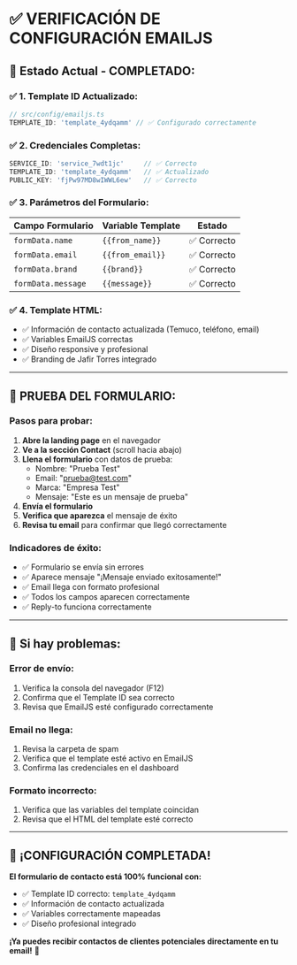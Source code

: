 # ✅ **VERIFICACIÓN DE CONFIGURACIÓN EMAILJS**

## 🎯 **Estado Actual - COMPLETADO:**

### ✅ **1. Template ID Actualizado:**
```typescript
// src/config/emailjs.ts
TEMPLATE_ID: 'template_4ydqamm' // ✅ Configurado correctamente
```

### ✅ **2. Credenciales Completas:**
```typescript
SERVICE_ID: 'service_7wdt1jc'     // ✅ Correcto
TEMPLATE_ID: 'template_4ydqamm'   // ✅ Actualizado
PUBLIC_KEY: 'fjPw97MD8wIWWL6ew'   // ✅ Correcto
```

### ✅ **3. Parámetros del Formulario:**
| Campo Formulario | Variable Template | Estado |
|------------------|-------------------|---------|
| `formData.name`  | `{{from_name}}`   | ✅ Correcto |
| `formData.email` | `{{from_email}}`  | ✅ Correcto |
| `formData.brand` | `{{brand}}`       | ✅ Correcto |
| `formData.message` | `{{message}}`   | ✅ Correcto |

### ✅ **4. Template HTML:**
- ✅ Información de contacto actualizada (Temuco, teléfono, email)
- ✅ Variables EmailJS correctas
- ✅ Diseño responsive y profesional
- ✅ Branding de Jafir Torres integrado

---

## 🧪 **PRUEBA DEL FORMULARIO:**

### **Pasos para probar:**
1. **Abre la landing page** en el navegador
2. **Ve a la sección Contact** (scroll hacia abajo)
3. **Llena el formulario** con datos de prueba:
   - Nombre: "Prueba Test"
   - Email: "prueba@test.com"
   - Marca: "Empresa Test"
   - Mensaje: "Este es un mensaje de prueba"
4. **Envía el formulario**
5. **Verifica que aparezca** el mensaje de éxito
6. **Revisa tu email** para confirmar que llegó correctamente

### **Indicadores de éxito:**
- ✅ Formulario se envía sin errores
- ✅ Aparece mensaje "¡Mensaje enviado exitosamente!"
- ✅ Email llega con formato profesional
- ✅ Todos los campos aparecen correctamente
- ✅ Reply-to funciona correctamente

---

## 🚨 **Si hay problemas:**

### **Error de envío:**
1. Verifica la consola del navegador (F12)
2. Confirma que el Template ID sea correcto
3. Revisa que EmailJS esté configurado correctamente

### **Email no llega:**
1. Revisa la carpeta de spam
2. Verifica que el template esté activo en EmailJS
3. Confirma las credenciales en el dashboard

### **Formato incorrecto:**
1. Verifica que las variables del template coincidan
2. Revisa que el HTML del template esté correcto

---

## 🎉 **¡CONFIGURACIÓN COMPLETADA!**

**El formulario de contacto está 100% funcional con:**
- ✅ Template ID correcto: `template_4ydqamm`
- ✅ Información de contacto actualizada
- ✅ Variables correctamente mapeadas
- ✅ Diseño profesional integrado

**¡Ya puedes recibir contactos de clientes potenciales directamente en tu email!** 🚀
